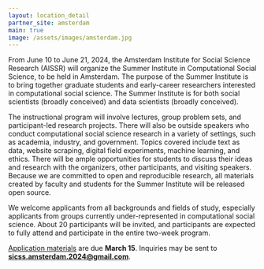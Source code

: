 ```yaml
---
layout: location_detail
partner_site: amsterdam
main: true
image: /assets/images/amsterdam.jpg
---
```


From June 10 to June 21, 2024, the Amsterdam Institute for Social Science Research (AISSR) will organize the Summer Institute in Computational Social Science, to be held in Amsterdam. The purpose of the Summer Institute is to bring together graduate students and early-career researchers interested in computational social science. The Summer Institute is for both social scientists (broadly conceived) and data scientists (broadly conceived).

The instructional program will involve lectures, group problem sets, and participant-led research projects. There will also be outside speakers who conduct computational social science research in a variety of settings, such as academia, industry, and government. Topics covered include text as data, website scraping, digital field experiments, machine learning, and ethics. There will be ample opportunities for students to discuss their ideas and research with the organizers, other participants, and visiting speakers. Because we are committed to open and reproducible research, all materials created by faculty and students for the Summer Institute will be released open source.

We welcome applicants from all backgrounds and fields of study, especially applicants from groups currently under-represented in computational social science. About 20 participants will be invited, and participants are expected to fully attend and participate in the entire two-week program.

[Application materials](https://compsocialscience.github.io/summer-institute/2024/amsterdam/apply) are due **March 15**. Inquiries may be sent to **sicss.amsterdam.2024@gmail.com**.


